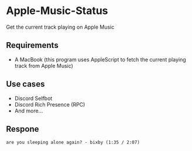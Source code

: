 # Apple-Music-Status
Get the current track playing on Apple Music

## Requirements
- A MacBook (this program uses AppleScript to fetch the current playing track from Apple Music)

## Use cases
- Discord Selfbot
- Discord Rich Presence (RPC)
- And more...


## Respone
```are you sleeping alone again? - bixby (1:35 / 2:07)```
